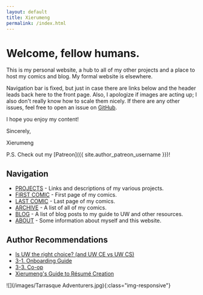 ```yaml
---
layout: default
title: Xierumeng
permalink: /index.html
---
```

# Welcome, fellow humans.

This is my personal website, a hub to all of my other projects and a place to host my comics and blog. My formal website is elsewhere.

Navigation bar is fixed, but just in case there are links below and the header leads back here to the front page. Also, I apologize if images are acting up; I also don't really know how to scale them nicely. If there are any other issues, feel free to open an issue on [GitHub](https://github.com/Xierumeng/Xierumeng.github.io).

I hope you enjoy my content!

Sincerely,

Xierumeng

P.S. Check out my [Patreon]({{ site.author_patreon_username }})!

## Navigation

* [PROJECTS](/projects) - Links and descriptions of my various projects.
* [FIRST COMIC](/comics/001) - First page of my comics.
* [LAST COMIC](/comics/022) - Last page of my comics.
* [ARCHIVE](/archive) - A list of all of my comics.
* [BLOG](/blog) - A list of blog posts to my guide to UW and other resources.
* [ABOUT](/about) - Some information about myself and this website.

## Author Recommendations

* [Is UW the right choice? (and UW CE vs UW CS)](/blog/1-F)
* [3-1. Onboarding Guide](/blog/3-1)
* [3-3. Co-op](/blog/3-3)
* [Xierumeng's Guide to R&eacute;sum&eacute; Creation](/resources/resume-guide)

![](/images/Tarrasque Adventurers.jpg){:class="img-responsive"}
